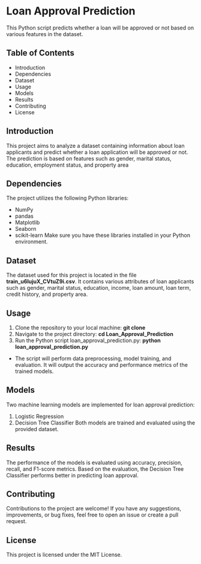 # Loan Approval Prediction
This Python script predicts whether a loan will be approved or not based on various features in the dataset.
## Table of Contents
- Introduction
- Dependencies
- Dataset
- Usage
- Models
- Results
- Contributing
- License
## Introduction
This project aims to analyze a dataset containing information about loan applicants and predict whether a loan application will be approved or not. The prediction is based on features such as gender, marital status, education, employment status, and property area
## Dependencies
The project utilizes the following Python libraries:

- NumPy
- pandas
- Matplotlib
- Seaborn
- scikit-learn
 Make sure you have these libraries installed in your Python environment.
## Dataset
The dataset used for this project is located in the file **train_u6lujuX_CVtuZ9i.csv**. It contains various attributes of loan applicants such as gender, marital status, education, income, loan amount, loan term, credit history, and property area.

## Usage
1. Clone the repository to your local machine:
   **git clone <repository-url>**
2. Navigate to the project directory:
   **cd Loan_Approval_Prediction**
3. Run the Python script loan_approval_prediction.py:
   **python loan_approval_prediction.py**
- The script will perform data preprocessing, model training, and evaluation. It will output the accuracy and performance metrics of the trained models.

## Models
Two machine learning models are implemented for loan approval prediction:

1. Logistic Regression
2. Decision Tree Classifier
Both models are trained and evaluated using the provided dataset.

## Results
The performance of the models is evaluated using accuracy, precision, recall, and F1-score metrics. Based on the evaluation, the Decision Tree Classifier performs better in predicting loan approval.

## Contributing
Contributions to the project are welcome! If you have any suggestions, improvements, or bug fixes, feel free to open an issue or create a pull request.

## License
This project is licensed under the MIT License.

